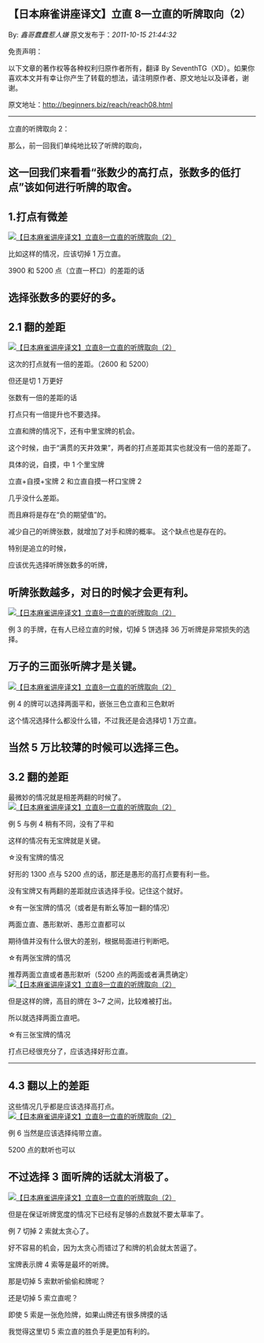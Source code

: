 ## 【日本麻雀讲座译文】立直 8—立直的听牌取向（2）

By: _鑫哥蠢蠢惹人嫌_ 原文发布于：_2011-10-15 21:44:32_

免责声明：

以下文章的著作权等各种权利归原作者所有，翻译 By
SeventhTG（XD）。如果你喜欢本文并有幸让你产生了转载的想法，请注明原作者、原文地址以及译者，谢谢。

原文地址：http://beginners.biz/reach/reach08.html

---

立直的听牌取向 2：

那么，前一回我们单纯地比较了听牌的取向，

## 这一回我们来看看“张数少的高打点，张数多的低打点”该如何进行听牌的取舍。

## 1.打点有微差

[![【日本麻雀讲座译文】立直8—立直的听牌取向（2）](http://s7.sinaimg.cn/middle/7f78b76fgaf56d606f6c6&690)](http://photo.blog.sina.com.cn/showpic.html#blogid=7f78b76f0100yc4d&url=http://s7.sinaimg.cn/orignal/7f78b76fgaf56d606f6c6)

比如这样的情况，应该切掉 1 万立直。

3900 和 5200 点（立直一杯口）的差距的话

## 选择张数多的要好的多。

## 2.1 翻的差距

[![【日本麻雀讲座译文】立直8—立直的听牌取向（2）](http://s8.sinaimg.cn/middle/7f78b76fg77ef165c24f7&690)](http://photo.blog.sina.com.cn/showpic.html#blogid=7f78b76f0100yc4d&url=http://s8.sinaimg.cn/orignal/7f78b76fg77ef165c24f7)

这次的打点就有一倍的差距。（2600 和 5200）

但还是切 1 万更好

张数有一倍的差距的话

打点只有一倍提升也不要选择。

立直和牌的情况下，还有中里宝牌的机会。

这个时候，由于“满贯的天井效果”，两者的打点差距其实也就没有一倍的差距了。

具体的说，自摸，中 1 个里宝牌

立直+自摸+宝牌 2 和立直自摸一杯口宝牌 2

几乎没什么差距。

而且麻将是存在“负的期望值”的。

减少自己的听牌张数，就增加了对手和牌的概率。
这个缺点也是存在的。

特别是追立的时候，

应该优先选择听牌张数多的听牌，

## 听牌张数越多，对日的时候才会更有利。

[![【日本麻雀讲座译文】立直8—立直的听牌取向（2）](http://s10.sinaimg.cn/middle/7f78b76fgaf570f370209&690)](http://photo.blog.sina.com.cn/showpic.html#blogid=7f78b76f0100yc4d&url=http://s10.sinaimg.cn/orignal/7f78b76fgaf570f370209)

例 3 的手牌，在有人已经立直的时候，切掉 5 饼选择 36 万听牌是非常损失的选择。

## 万子的三面张听牌才是关键。

[![【日本麻雀讲座译文】立直8—立直的听牌取向（2）](http://s9.sinaimg.cn/middle/7f78b76fgaf571c0555b8&690)](http://photo.blog.sina.com.cn/showpic.html#blogid=7f78b76f0100yc4d&url=http://s9.sinaimg.cn/orignal/7f78b76fgaf571c0555b8)

例 4 的牌可以选择两面平和，嵌张三色立直和三色默听

这个情况选择什么都没什么错，不过我还是会选择切 1 万立直。

## 当然 5 万比较薄的时候可以选择三色。

## 3.2 翻的差距

最微妙的情况就是相差两翻的时候了。
[![【日本麻雀讲座译文】立直8—立直的听牌取向（2）](http://s1.sinaimg.cn/middle/7f78b76fgaf572e3e0a30&690)](http://photo.blog.sina.com.cn/showpic.html#blogid=7f78b76f0100yc4d&url=http://s1.sinaimg.cn/orignal/7f78b76fgaf572e3e0a30)

例 5 与例 4 稍有不同，没有了平和

这样的情况有无宝牌就是关键。

&#9734;没有宝牌的情况

好形的 1300 点与 5200 点的话，那还是愚形的高打点要有利一些。

没有宝牌又有两翻的差距就应该选择手役。记住这个就好。

&#9734;有一张宝牌的情况（或者是有断幺等加一翻的情况）

两面立直、愚形默听、愚形立直都可以

期待值并没有什么很大的差别，根据局面进行判断吧。

&#9734;有两张宝牌的情况

推荐两面立直或者愚形默听（5200 点的两面或者满贯确定）
[![【日本麻雀讲座译文】立直8—立直的听牌取向（2）](http://s14.sinaimg.cn/middle/7f78b76fgaf574ed52b1d&690)](http://photo.blog.sina.com.cn/showpic.html#blogid=7f78b76f0100yc4d&url=http://s14.sinaimg.cn/orignal/7f78b76fgaf574ed52b1d)

但是这样的牌，高目的牌在 3~7 之间，比较难被打出。

所以就选择两面立直吧。

&#9734;有三张宝牌的情况

打点已经很充分了，应该选择好形立直。

---

## 4.3 翻以上的差距

这些情况几乎都是应该选择高打点。
[![【日本麻雀讲座译文】立直8—立直的听牌取向（2）](http://s11.sinaimg.cn/middle/7f78b76fgaf575aa4e1da&690)](http://photo.blog.sina.com.cn/showpic.html#blogid=7f78b76f0100yc4d&url=http://s11.sinaimg.cn/orignal/7f78b76fgaf575aa4e1da)

例 6 当然是应该选择纯带立直。

5200 点的默听也可以

## 不过选择 3 面听牌的话就太消极了。

[![【日本麻雀讲座译文】立直8—立直的听牌取向（2）](http://s11.sinaimg.cn/middle/7f78b76fgaf575ee4678a&690)](http://photo.blog.sina.com.cn/showpic.html#blogid=7f78b76f0100yc4d&url=http://s11.sinaimg.cn/orignal/7f78b76fgaf575ee4678a)

但是在保证听牌宽度的情况下已经有足够的点数就不要太草率了。

例 7 切掉 2 索就太贪心了。

好不容易的机会，因为太贪心而错过了和牌的机会就太苦逼了。

宝牌表示牌 4 索等是最坏的听牌。

那是切掉 5 索默听偷偷和牌呢？

还是切掉 5 索立直呢？

即使 5 索是一张危险牌，如果山牌还有很多牌摸的话

我觉得这里切 5 索立直的胜负手是更加有利的。
